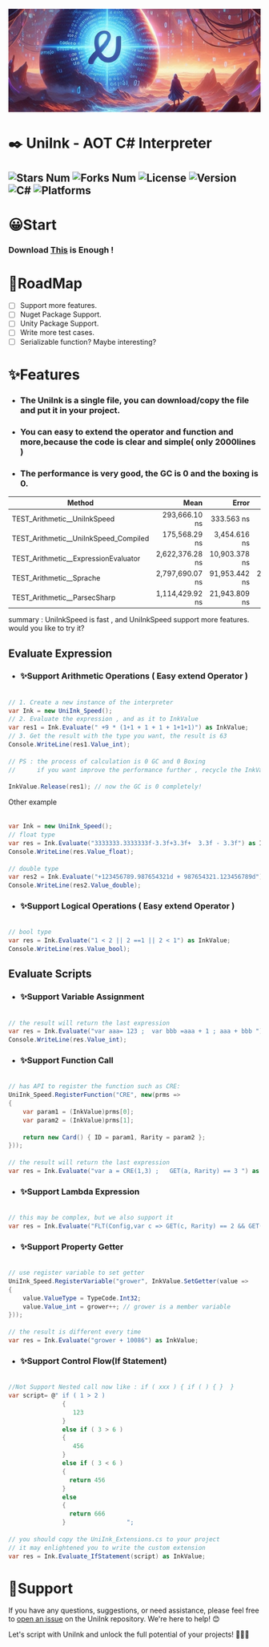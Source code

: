 ![Header](MarkDown_Assets/UniInk_ReadmeHeader.jpg)

# ✒️ UniInk - AOT C# Interpreter

![Stars Num](https://img.shields.io/github/stars/Arc-huangjingtong/UniInk-CSharpInterpreter4Unity?style=social&logo=github)
![Forks Num](https://img.shields.io/github/forks/Arc-huangjingtong/UniInk-CSharpInterpreter4Unity?style=social&logo=github)
![License  ](https://img.shields.io/badge/license-MIT-yellow)
![Version  ](https://img.shields.io/badge/version-1.0.0-green)
![C#       ](https://img.shields.io/badge/CSharp-8.0%20+%20-blue)
![Platforms](https://img.shields.io/badge/platforms-Android%20|%20Windows%20|%20(ios)-lightgrey)
---

# 😀Start

### Download [This](https://github.com/Arc-huangjingtong/UniInk-CSharpInterpreter4AOT/blob/main/Arc.UniInk/Arc.UniInk/UniInk_Speed.cs) is Enough !

# 📝RoadMap

- [ ] Support more features.
- [ ] Nuget Package Support.
- [ ] Unity Package Support.
- [ ] Write more test cases.
- [ ] Serializable function? Maybe interesting?

# ✨Features

- ### The UniInk is a single file, you can download/copy the file and put it in your project.
- ### You can easy to extend the operator and function and more,because the code is clear and simple( only 2000lines )
- ### The performance is very good, the GC is 0 and the boxing is 0.

| Method                                |            Mean |         Error |         StdDev |          Median |     Gen0 |    Gen1 | Allocated |
|---------------------------------------|----------------:|--------------:|---------------:|----------------:|---------:|--------:|----------:|
| TEST_Arithmetic__UniInkSpeed          |   293,666.10 ns |    333.563 ns |     260.424 ns |   293,632.98 ns |        - |       - |      68 B |
| TEST_Arithmetic__UniInkSpeed_Compiled |   175,568.29 ns |  3,454.616 ns |   5,063.732 ns |   176,105.37 ns |        - |       - |     658 B |
| TEST_Arithmetic__ExpressionEvaluator  | 2,622,376.28 ns | 10,903.378 ns |  10,199.026 ns | 2,623,418.75 ns | 390.6250 | 11.7188 | 2068334 B |
| TEST_Arithmetic__Sprache              | 2,797,690.07 ns | 91,953.442 ns | 265,306.706 ns | 2,677,421.88 ns | 535.1563 | 19.5313 | 2817177 B |
| TEST_Arithmetic__ParsecSharp          | 1,114,429.92 ns | 21,943.809 ns |  27,751.892 ns | 1,113,960.74 ns | 162.1094 |       - |  851830 B |

summary : UniInkSpeed is fast , and UniInkSpeed support more features. would you like to try it?

## Evaluate Expression

- ### ✨Support Arithmetic Operations ( Easy extend Operator )

```csharp

// 1. Create a new instance of the interpreter 
var Ink = new UniInk_Speed();
// 2. Evaluate the expression , and as it to InkValue
var res1 = Ink.Evaluate(" +9 * (1+1 + 1 + 1 + 1+1+1)") as InkValue;
// 3. Get the result with the type you want, the result is 63
Console.WriteLine(res1.Value_int); 

// PS : the process of calculation is 0 GC and 0 Boxing
//      if you want improve the performance further , recycle the InkValue

InkValue.Release(res1); // now the GC is 0 completely!

```

Other example

```csharp

var Ink = new UniInk_Speed();
// float type
var res = Ink.Evaluate("3333333.3333333f-3.3f+3.3f+  3.3f - 3.3f") as InkValue;
Console.WriteLine(res.Value_float);

// double type
var res2 = Ink.Evaluate("+123456789.987654321d + 987654321.123456789d") as InkValue;
Console.WriteLine(res2.Value_double);

```

- ### ✨Support Logical Operations ( Easy extend Operator )

```csharp

// bool type
var res = Ink.Evaluate("1 < 2 || 2 ==1 || 2 < 1") as InkValue;
Console.WriteLine(res.Value_bool); 

```

## Evaluate Scripts

- ### ✨Support Variable Assignment

```csharp

// the result will return the last expression
var res = Ink.Evaluate("var aaa= 123 ;  var bbb =aaa + 1 ; aaa + bbb ") as InkValue;
Console.WriteLine(res.Value_int); 

```

- ### ✨Support Function Call

```csharp

// has API to register the function such as CRE:
UniInk_Speed.RegisterFunction("CRE", new(prms =>
{
    var param1 = (InkValue)prms[0];
    var param2 = (InkValue)prms[1];

    return new Card() { ID = param1, Rarity = param2 };
}));

// the result will return the last expression
var res = Ink.Evaluate("var a = CRE(1,3) ;   GET(a, Rarity) == 3 ") as InkValue;


```

- ### ✨Support Lambda Expression

```csharp

// this may be complex, but we also support it
var res = Ink.Evaluate("FLT(Config,var c => GET(c, Rarity) == 2 && GET(c, ID) == 1)") as InkValue;

```

- ### ✨Support Property Getter

```csharp

// use register variable to set getter
UniInk_Speed.RegisterVariable("grower", InkValue.SetGetter(value =>
{
    value.ValueType = TypeCode.Int32;
    value.Value_int = grower++; // grower is a member variable 
}));

// the result is different every time
var res = Ink.Evaluate("grower + 10086") as InkValue;


```


- ### ✨Support Control Flow(If Statement)


```csharp

//Not Support Nested call now like : if ( xxx ) { if ( ) { }  }
var script= @" if ( 1 > 2 )      
               {                 
                  123            
               }                 
               else if ( 3 > 6 ) 
               {                 
                  456            
               }                 
               else if ( 3 < 6 ) 
               {                 
                 return 456      
               }                 
               else              
               {                 
                 return 666      
               }                 ";

// you should copy the UniInk_Extensions.cs to your project
// it may enlightened you to write the custom extension
var res = Ink.Evaluate_IfStatement(script) as InkValue;

```


# 💬Support

If you have any questions, suggestions, or need assistance, please feel free
to [open an issue](https://github.com/Arc-huangjingtong/UniInk-CSharpInterpreter4Unity/issues) on the UniInk repository.
We're here to help! 😊

Let's script with UniInk and unlock the full potential of your projects! 🚀💡🌟
